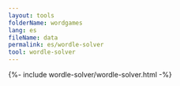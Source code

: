 ```yaml
---
layout: tools
folderName: wordgames
lang: es
fileName: data
permalink: es/wordle-solver
tool: wordle-solver
---
```

{%- include wordle-solver/wordle-solver.html -%}         
